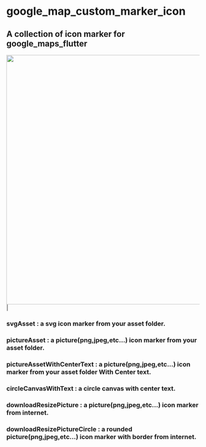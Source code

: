 # google_map_custom_marker_icon

## A collection of icon marker for google_maps_flutter
<img src="https://user-images.githubusercontent.com/79679398/131232777-4b5f817a-fb65-4abd-930c-fda7c2f0bb0d.jpg" width="650">|
### svgAsset : a svg icon marker from your asset folder.
### pictureAsset : a picture(png,jpeg,etc...) icon marker from your asset folder.
### pictureAssetWithCenterText : a picture(png,jpeg,etc...) icon marker from your asset folder With Center text.
### circleCanvasWithText : a circle canvas with center text.
### downloadResizePicture : a picture(png,jpeg,etc...) icon marker from internet.
### downloadResizePictureCircle : a rounded picture(png,jpeg,etc...) icon marker with border from internet.



